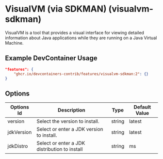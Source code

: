 
# VisualVM (via SDKMAN) (visualvm-sdkman)

VisualVM is a tool that provides a visual interface for viewing detailed
information about Java applications while they are running on a Java Virtual
Machine.

## Example DevContainer Usage

```json
"features": {
    "ghcr.io/devcontainers-contrib/features/visualvm-sdkman:2": {}
}
```

## Options

| Options Id | Description | Type | Default Value |
|-----|-----|-----|-----|
| version | Select the version to install. | string | latest |
| jdkVersion | Select or enter a JDK version to install. | string | latest |
| jdkDistro | Select or enter a JDK distribution to install | string | ms |


